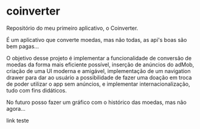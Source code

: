 # coinverter
Repositório do meu primeiro aplicativo, o Coinverter.

É um aplicativo que converte moedas, mas não todas, as api's boas são bem pagas...

O objetivo desse projeto é implementar a funcionalidade de conversão de moedas da forma mais eficiente possível, inserção de anúncios do adMob, criação de uma UI moderna e amigável, implementação de um navigation drawer para dar ao usuário a possibilidade de fazer uma doação em troca de poder utilizar o app sem anúncios, e implementar internacionalização, tudo com fins didáticos.

No futuro posso fazer um gráfico com o histórico das moedas, mas não agora...

<a>link teste</a>

